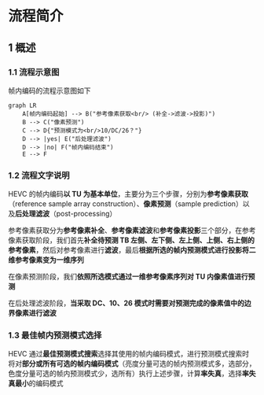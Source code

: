 # 流程简介

## 1 概述

### 1.1 流程示意图

帧内编码的流程示意图如下

```mermaid
graph LR
    A[帧内编码起始] --> B("参考像素获取<br/> (补全->滤波->投影)")
    B --> C("像素预测")
    C --> D{"预测模式为<br/>10/DC/26？"}
    D --> |yes| E("后处理滤波")
    D --> |no| F("帧内编码结束")
    E --> F
```

### 1.2 流程文字说明

HEVC 的帧内编码**以 TU 为基本单位**，主要分为三个步骤，分别为**参考像素获取**（reference sample array construction）、**像素预测**（sample prediction）以及**后处理滤波**（post-processing）

参考像素获取分为**参考像素补全**、**参考像素滤波**和**参考像素投影**三个部分，在参考像素获取阶段，我们首先**补全待预测 TB 左侧、左下侧、左上侧、上侧、右上侧的参考像素**，然后对参考像素进行**滤波**，最后**根据所选的帧内预测模式进行投影将二维参考像素变为一维序列**

在像素预测阶段，我们**依照所选模式通过一维参考像素序列对 TU 内像素值进行预测**

在后处理滤波阶段，**当采取 DC、10、26 模式时需要对预测完成的像素值中的边界像素进行滤波**

### 1.3 最佳帧内预测模式选择

HEVC 通过**最佳预测模式搜索**选择其使用的帧内编码模式，进行预测模式搜索时将对**部分或所有可选的帧内编码模式**（亮度分量可选的帧内预测模式多，选部分，色度分量可选的帧内预测模式少，选所有）执行上述步骤，计算**率失真**，选择**率失真最小**的编码模式